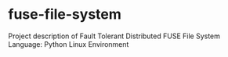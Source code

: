 # fuse-file-system

Project description of Fault Tolerant Distributed FUSE File System
Language: Python
Linux Environment

